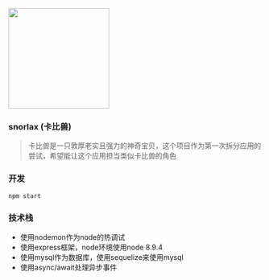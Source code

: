 <image src="./logo.png" width="200" style="width: 200;" ></image>

### snorlax (卡比兽)

> 卡比兽是一只敦厚老实且强力的神奇宝贝，这个项目作为第一次拆分应用的尝试，希望能让这个应用担当类似卡比兽的角色

### 开发

```bash
npm start
```

### 技术栈

- 使用nodemon作为node的热调试
- 使用express框架，node环境使用node 8.9.4
- 使用mysql作为数据库，使用sequelize来使用mysql
- 使用async/await处理异步事件
